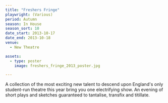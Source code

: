 ```yaml
---
title: "Freshers Fringe"
playwright: (Various)
period: Autumn
season: In House
season_sort: 10
date_start: 2013-10-17
date_end: 2013-10-18
venue:
  - New Theatre

assets:
  - type: poster
    image: freshers_fringe_2013_poster.jpg

---
```

A collection of the most exciting new talent to descend upon England's only student-run theatre this year bring you one electrifying show. An evening of short plays and sketches guaranteed to tantalise, transfix and titillate.